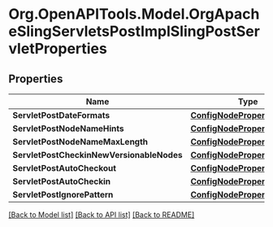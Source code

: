 # Org.OpenAPITools.Model.OrgApacheSlingServletsPostImplSlingPostServletProperties
## Properties

Name | Type | Description | Notes
------------ | ------------- | ------------- | -------------
**ServletPostDateFormats** | [**ConfigNodePropertyArray**](ConfigNodePropertyArray.md) |  | [optional] 
**ServletPostNodeNameHints** | [**ConfigNodePropertyArray**](ConfigNodePropertyArray.md) |  | [optional] 
**ServletPostNodeNameMaxLength** | [**ConfigNodePropertyInteger**](ConfigNodePropertyInteger.md) |  | [optional] 
**ServletPostCheckinNewVersionableNodes** | [**ConfigNodePropertyBoolean**](ConfigNodePropertyBoolean.md) |  | [optional] 
**ServletPostAutoCheckout** | [**ConfigNodePropertyBoolean**](ConfigNodePropertyBoolean.md) |  | [optional] 
**ServletPostAutoCheckin** | [**ConfigNodePropertyBoolean**](ConfigNodePropertyBoolean.md) |  | [optional] 
**ServletPostIgnorePattern** | [**ConfigNodePropertyString**](ConfigNodePropertyString.md) |  | [optional] 

[[Back to Model list]](../README.md#documentation-for-models) [[Back to API list]](../README.md#documentation-for-api-endpoints) [[Back to README]](../README.md)

